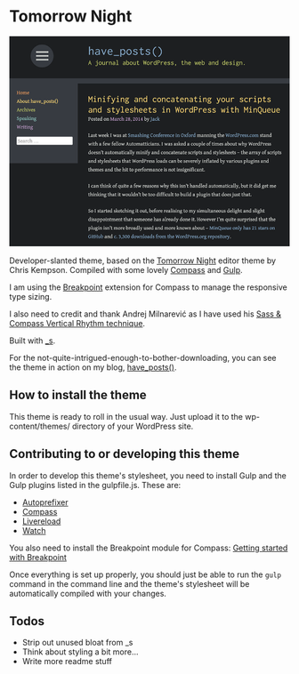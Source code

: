 # Tomorrow Night

![Screenshot of Tomorrow Night](https://raw.githubusercontent.com/jacklenox/Tomorrow-Night/master/screenshot.png)

Developer-slanted theme, based on the [Tomorrow Night](https://github.com/ChrisKempson/Tomorrow-Theme) editor theme by Chris Kempson. Compiled with some lovely [Compass](http://compass-style.org/) and [Gulp](http://gulpjs.com/).

I am using the [Breakpoint](http://breakpoint-sass.com/) extension for Compass to manage the responsive type sizing.

I also need to credit and thank Andrej Milnarević as I have used his [Sass & Compass Vertical Rhythm technique](https://medium.com/typography/34fe2f1d2c02).

Built with [_s](http://underscores.me/).

For the not-quite-intrigued-enough-to-bother-downloading, you can see the theme in action on my blog, [have_posts()](http://haveposts.com/).

## How to install the theme

This theme is ready to roll in the usual way. Just upload it to the wp-content/themes/ directory of your WordPress site.

## Contributing to or developing this theme

In order to develop this theme's stylesheet, you need to install Gulp and the Gulp plugins listed in the gulpfile.js. These are:
- [Autoprefixer](https://www.npmjs.org/package/gulp-autoprefixer/)
- [Compass](https://www.npmjs.org/package/gulp-compass/)
- [Livereload](https://www.npmjs.org/package/gulp-livereload/)
- [Watch](https://www.npmjs.org/package/gulp-watch/)

You also need to install the Breakpoint module for Compass: [Getting started with Breakpoint](http://breakpoint-sass.com/#get_started)

Once everything is set up properly, you should just be able to run the `gulp` command in the command line and the theme's stylesheet will be automatically compiled with your changes.

## Todos

- Strip out unused bloat from _s
- Think about styling a bit more...
- Write more readme stuff